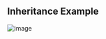## Inheritance Example

![image](https://user-images.githubusercontent.com/49093196/168008118-b9233d5b-08df-4e11-abb1-b9ab2c701701.png)
